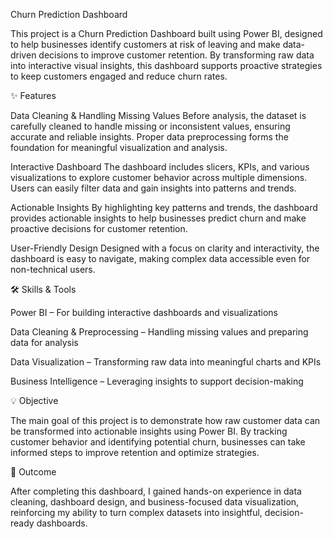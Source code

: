 Churn Prediction Dashboard

This project is a Churn Prediction Dashboard built using Power BI, designed to help businesses identify customers at risk of leaving and make data-driven decisions to improve customer retention. By transforming raw data into interactive visual insights, this dashboard supports proactive strategies to keep customers engaged and reduce churn rates.

✨ Features

Data Cleaning & Handling Missing Values
Before analysis, the dataset is carefully cleaned to handle missing or inconsistent values, ensuring accurate and reliable insights. Proper data preprocessing forms the foundation for meaningful visualization and analysis.

Interactive Dashboard
The dashboard includes slicers, KPIs, and various visualizations to explore customer behavior across multiple dimensions. Users can easily filter data and gain insights into patterns and trends.

Actionable Insights
By highlighting key patterns and trends, the dashboard provides actionable insights to help businesses predict churn and make proactive decisions for customer retention.

User-Friendly Design
Designed with a focus on clarity and interactivity, the dashboard is easy to navigate, making complex data accessible even for non-technical users.

🛠 Skills & Tools

Power BI – For building interactive dashboards and visualizations

Data Cleaning & Preprocessing – Handling missing values and preparing data for analysis

Data Visualization – Transforming raw data into meaningful charts and KPIs

Business Intelligence – Leveraging insights to support decision-making

💡 Objective

The main goal of this project is to demonstrate how raw customer data can be transformed into actionable insights using Power BI. By tracking customer behavior and identifying potential churn, businesses can take informed steps to improve retention and optimize strategies.

🚀 Outcome

After completing this dashboard, I gained hands-on experience in data cleaning, dashboard design, and business-focused data visualization, reinforcing my ability to turn complex datasets into insightful, decision-ready dashboards.

